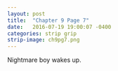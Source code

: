 ```yaml
---
layout: post
title:  "Chapter 9 Page 7"
date:   2016-07-19 19:00:07 -0400
categories: strip grip
strip-image: ch9pg7.png
---
```

Nightmare boy wakes up.  
